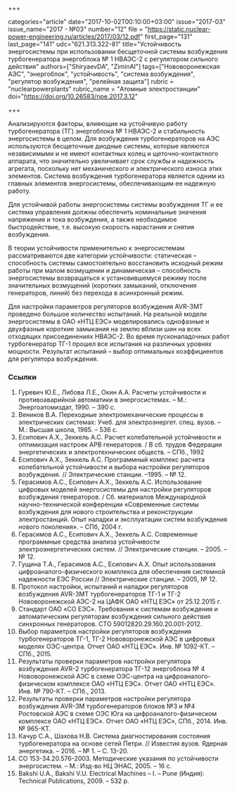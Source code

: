 +++

categories="article"
date="2017-10-02T00:10:00+03:00"
issue="2017-03"
issue_name="2017 - №03"
number="12"
file = "https://static.nuclear-power-engineering.ru/articles/2017/03/12.pdf"
first_page="131"
last_page="141"
udc="621.313.322-81"
title="Устойчивость энергосистемы при использовании бесщеточной системы возбуждения турбогенератора энергоблока № 1 НВАЭС-2 с регулятором сильного действия"
authors=["ShiryaevDA", "ZiminAI"]
tags=["Нововоронежская АЭС", "энергоблок", "устойчивость", "система возбуждения", "регулятор возбуждения", "релейная защита"]
rubric = "nuclearpowerplants"
rubric_name = "Атомные электростанции"
doi="https://doi.org/10.26583/npe.2017.3.12"

+++

Анализируются факторы, влияющие на устойчивую работу турбогенератора (ТГ) энергоблока № 1 НВАЭС-2 и стабильность энергосистемы в целом. Для возбуждения турбогенераторов на АЭС используются бесщеточные диодные системы, которые являются независимыми и не имеют контактных колец и щеточно-контактного аппарата, что значительно увеличивает срок службы и надежность агрегата, поскольку нет механического и электрического износа этих элементов. Система возбуждения турбогенератора является одним из главных элементов энергосистемы, обеспечивающим ее надежную работу.

Для устойчивой работы энергосистемы системы возбуждения ТГ и ее система управления должны обеспечить номинальные значения напряжения и тока возбуждения, а также необходимое быстродействие, т.е. высокую скорость нарастания и снятия возбуждения.

В теории устойчивости применительно к энергосистемам рассматриваются две категории устойчивости: статическая – способность системы самостоятельно восстановить исходный режим работы при малом возмущении и динамическая – способность энергосистемы возвращаться к установившемуся режиму после значительных возмущений (коротких замыканий, отключения генераторов, линий) без перехода в асинхронный режим.

Для настройки параметров регуляторов возбуждения AVR-3MT проведено большое количество испытаний. На реальной модели энергосистемы в ОАО «НТЦ ЕЭС» моделировались однофазные и двухфазные короткие замыкания на землю вблизи шин на всех отходящих присоединениях НВАЭС-2. Во время пусконаладочных работ турбогенератор ТГ-1 прошел все испытания на различных уровнях мощности. Результат испытаний – выбор оптимальных коэффициентов для регулятора возбуждения.

### Ссылки

1. Гуревич Ю.Е., Либова Л.Е., Окин А.А. Расчеты устойчивости и противоаварийной автоматики в энергосистемах. – М.: Энергоатомиздат, 1990. – 390 с.
2. Веников В.А. Переходные электромеханические процессы в электрических системах: Учеб. для электроэнергет. спец. вузов. – М.: Высшая школа, 1985. – 536 с.
3. Есипович А.Х., Зеккель А.С. Расчет колебательной устойчивости и оптимизация настроек АРВ генераторов. / В сб. трудов Федерации энергетических и электротехнических обществ. – СПб., 1992
4. Есипович А.Х., Зеккель А.С. Программный комплекс расчета колебательной устойчивости и выбора настройки регуляторов возбуждения. // Электрические станции. –1995. – № 12.
5. Герасимов А.С., Есипович А.Х., Зеккель А.С. Использование цифровых моделей энергосистемы для настройки регуляторов возбуждения генераторов. / Сб. материалов Международной научно-технической конференции «Современные системы возбуждения для нового строительства и реконструкции электростанций. Опыт наладки и эксплуатации систем возбуждения нового поколения». – СПб, 2004 г.
6. Герасимов А.С., Есипович А.Х., Зеккель А.С. Современные программные средства анализа устойчивости электроэнергетических систем. // Электрические станции. – 2005. – № 12.
7. Гущина Т.А., Герасимов А.С., Есипович А.Х. Опыт использования цифроаналого-физического комплекса для обеспечения системной надежности ЕЭС России // Электрические станции. – 2005, № 12.
8. Протокол настройки, испытаний и наладки регуляторов возбуждения AVR-3МТ турбогенераторов ТГ-1 и ТГ-2 Нововоронежской АЭС-2 на ЦАФК ОАО «НТЦ ЕЭС» от 25.12.2015 г.
9. Стандарт ОАО «СО ЕЭС». Требования к системам возбуждения и автоматическим регуляторам возбуждения сильного действия синхронных генераторов. СТО 59012820.29.160.20.001-2012.
10. Выбор параметров настройки регуляторов возбуждения турбогенераторов ТГ-1, ТГ-2 Нововоронежской АЭС в цифровых моделях ОЭС-центра. Отчет ОАО «НТЦ ЕЭС». Инв. № 1092-КТ. – СПб., 2015.
11. Результаты проверки параметров настройки регулятора возбуждения AVR-2 турбогенератора ТГ-12 энергоблока № 4 Нововоронежской АЭС в схеме ОЭС-центра на цифроаналого-физическом комплексе ОАО «НТЦ ЕЭС». Отчет ОАО «НТЦ ЕЭС». Инв. № 790-КТ. – СПб., 2013.
12. Результаты проверки параметров настройки регулятора возбуждения AVR-3М турбогенераторов блоков №3 и №4 Ростовской АЭС в схеме ОЭС Юга на цифроаналого-физическом комплексе ОАО «НТЦ ЕЭС». Отчет ОАО «НТЦ ЕЭС», СПб., 2014. Инв. № 965-КТ.
13. Качур С.А., Шахова Н.В. Система диагностирования состояния турбогенератора на основе сетей Петри. // Известия вузов. Ядерная энергетика. – 2016. – № 1. – С. 13-20.
14. СО 153-34.20.576-2003. Методические указания по устойчивости энергосистем. – М.: Изд-во НЦ ЭНАС, 2005. – 16 с.
15. Bakshi U.A., Bakshi V.U. Electrical Machines – I. – Pune (Индия): Technical Publications, 2009. – 532 p.